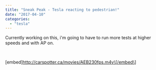 ```yaml
---
title: "Sneak Peak - Tesla reacting to pedestrian!"
date: "2017-04-10"
categories: 
  - "tesla"
---
```


Currently working on this, i'm going to have to run more tests at higher speeds and with AP on.

 

\[embed\]http://carspotter.ca/movies/AEB230fps.m4v\[/embed\]
